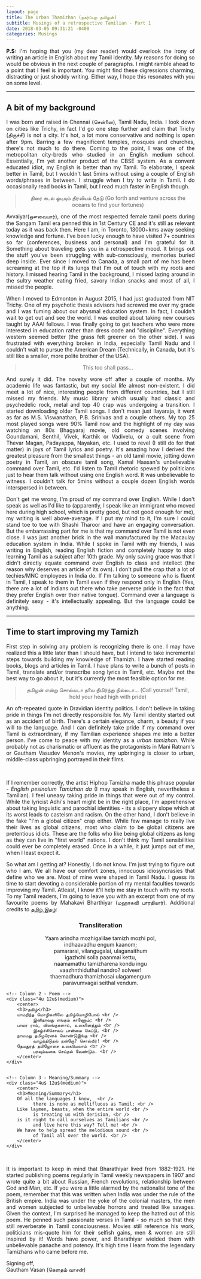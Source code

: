 ```yaml
---
layout: page
title: The Urban Thamizhan (நகர்ப்புற தமிழன்)
subtitle: Musings of a retrospective Tamilian - Part 1
date: 2018-03-05 09:31:21 -0400
categories: Musings
---
```


<p align='justify'><b>P.S:</b> I'm hoping that you (my dear reader) would overlook the irony of writing an article in English about my Tamil identity. My reasons for doing so would be obvious in the next couple of paragraphs. I might ramble ahead to a point that I feel is important. You might find these digressions charming, distracting or just shoddy writing. Either way, I hope this resonates with you on some level. </p>
                                    
<!--

<p align='justify'><i>Who am I?</i> A simple question we answer with ease during a conversation, but struggle with philosophically. Don't worry, I won't bore you with my unfounded, illogical philosophical claims in this post. However, I do believe that our experiences make us who we are. And most of my impressionable years were spent in Tamil Nadu, India. I love the chapter in Hitchhiker's guide to the galaxy where the computer says the answer to the life, the universe and everything is 42. The lesson I took away from it was that in order to get the right answers, we need to ask the right questions. This is me, ruminating about my uniquely Tamil experiences and identity.</p>

-->
<!-- ----------------------------------------------------------------------------------------------------------------- -->
<hr class="major" />
<h2>A bit of my background</h2>

<p align='justify'>I was born and raised in Chennai (சென்னை), Tamil Nadu, India. I look down on cities like Trichy, in fact I'd go one step further and claim that Trichy (திருச்சி) is not a city. It's hot, a lot more conservative and nothing is open after 9pm. Barring a few magnificent temples, mosques and churches, there's not much to do there. Coming to the point, I was one of the metropolitan city-breds who studied in an English medium school. Essentially, I'm yet another product of the CBSE system. As a convent educated idiot, my English is better than my Tamil. To elaborate, I speak better in Tamil, but I wouldn't last 5mins without using a couple of English words/phrases in between. I struggle when I try to write in Tamil. I do occasionally read books in Tamil, but I read much faster in English though.</p>                                    

<center><blockquote>திரை கடல் ஓடியும் திரவியம் தேடு  (Go forth and venture across the oceans to find your fortunes)</blockquote></center>
<!-- திரை கடலோடியும் துயரம் தேடு -->
<p align='justify'>Avvaiyar(ஔவையார்), one of the most respected female tamil poets during the Sangam Tamil era penned this in 1st Century CE and it's still as relevant today as it was back then. Here I am, in Toronto, 13000+kms away seeking knowledge and fortune. I've been lucky enough to have visited 7+ countries so far (conferences, business and personal) and I'm grateful for it. Something about traveling gets you in a retrospective mood. It brings out the stuff you've been struggling with sub-consciously, memories buried deep inside. Ever since I moved to Canada, a small part of me has been screaming at the top if its lungs that I'm out of touch with my roots and history. I missed hearing Tamil in the background, I missed lazing around in the sultry weather eating fried, savory Indian snacks and most of all, I missed the people.</p>

<p align='justify'>When I moved to Edmonton in August 2015, I had just graduated from NIT Trichy. One of my psychotic thesis advisors had screwed me over my grade and I was fuming about our abysmal education system. In fact, I couldn't wait to get out and see the world. I was excited about taking new courses taught by AAAI fellows. I was finally going to get teachers who were more interested in education rather than dress code and "discipline". Everything western seemed better (the grass felt greener on the other side). I was frustrated with everything broken in India, especially Tamil Nadu and I couldn't wait to pursue the American Dream (Technically, in Canada, but it's still like a smaller, more polite brother of the USA).</p> 

<center><blockquote>This too shall pass...</blockquote></center>

<p align='justify'>And surely it did. The novelty wore off after a couple of months. My academic life was fantastic, but my social life almost non-existent. I did meet a lot of nice, interesting people from different countries, but I still missed my friends. My music library which usually had classic and psychedelic rock, metal and top 40 crap was undergoing a transition. I started downloading older Tamil songs. I don't mean just Ilayaraja, it went as far as M.S. Viswanathan, P.B. Srinivas and a couple others. My top 25 most played songs were 90% Tamil now and the highlight of my day was watching an 80s Bhagyaraj movie, old comedy scenes involving Goundamani, Senthil, Vivek, Karthik or Vadivelu, or a cult scene from Thevar Magan, Padayappa, Nayakan, etc. I used to revel (I still do for that matter) in joys of Tamil lyrics and poetry. It's amazing how I derived the greatest pleasure from the smallest things - an old tamil movie, jotting down poetry in Tamil, an obscure tamil song, Kamal Haasan's unbelievable command over Tamil, etc. I'd listen to Tamil rhetoric spewed by politicians just to hear them talk without using one English word. It was unbelievable to witness. I couldn't talk for 5mins without a couple dozen English words interspersed in between.</p>                                

<p align='justify'>Don't get me wrong, I'm proud of my command over English. While I don't speak as well as I'd like to (apparently, I speak like an immigrant who moved here during high school, which is pretty good, but not good enough for me), my writing is well above-average. If I put my mind to it, I'm sure I could stand toe to toe with Shashi Tharoor and have an engaging conversation. But the embarrassing part for me is that my command over Tamil is not even close. I was just another brick in the wall manufactured by the Macaulay education system in India. While I spoke in Tamil with my friends, I was writing in English, reading English fiction and completely happy to stop learning Tamil as a subject after 10th grade. My only saving grace was that I didn't directly equate command over English to class and intellect (the reason why deserves an article of its own). I don't pull the crap that a lot of techies/MNC employees in India do. If I'm talking to someone who is fluent in Tamil, I speak to them in Tamil even if they respond only in English (Yes, there are a lot of Indians out there who take perverse pride in the fact that they prefer English over their native tongue). Command over a language is definitely sexy - it's intellectually appealing. But the language could be anything. </p>

<!--
<p align='justify'>Getting back to the subject, I've been trying to figure out what it means to be a Tamilian. Is it enough if I have a good command over the language? But that doesn't sound right. Knowing English doesn't make me British. So what about people who have lived in the region for a long time? There are plenty of Indians from the north who settled in Chennai, but still can't speak the language. I have no qualms about calling them Chennaites, but Is can't call them Tamilians. And    </p>
-->
<!-- ----------------------------------------------------------------------------------------------------------------- -->
<hr class="major" />
<h2>Time to start improving my Tamizh</h2>

<p align='justify'> First step in solving any problem is recognizing there is one. I may have realized this a little later than I should have, but I intend to take incremental steps towards building my knowledge of Thamizh. I have started reading books, blogs and articles in Tamil. I have plans to write a bunch of posts in Tamil, translate and/or transcribe song lyrics in Tamil, etc. Maybe not the best way to go about it, but it's currently the most feasible option for me. </p>

<center><blockquote>தமிழன் என்று சொல்லடா தலை நிமிர்ந்து நில்லடா... (Call yourself Tamil, hold your head high with pride)</blockquote></center>


<p align='justify'> An oft-repeated quote in Dravidian identity politics. I don't believe in taking pride in things I'm not directly responsible for. My Tamil identity started out as an accident of birth. There's a certain elegance, charm, a beauty if you will to the language. And I can definitely take pride if my command over Tamil is extraordinary, if my Tamilian experience shapes me into a better person. I've come to peace with my identity as a <i>urban tamizhan</i>. While probably not as charismatic or affluent as the protagonists in Mani Ratnam's or Gautham Vasudev Menon's movies, my upbringing is closer to urban, middle-class upbringing portrayed in their films.  </p>

<div class="row uniform">
<div class="4u 12u$(medium)">
</div>
	<div class="4u 12u$(medium)">
        <span class="image main"><img src="{{site.url}}/assets/images/english_tamizhan_da.jpg" alt="" /></span>
</div>
<div class="4u 12u$(medium)">
</div>
</div>

<br>

<p align='justify'> If I remember correctly, the artist Hiphop Tamizha made this phrase popular - <i>English pesinalum Tamizhan da</i> (I may speak in English, nevertheless a Tamilian). I feel uneasy taking pride in things that were out of my control. While the lyricist Adhi's heart might be in the right place, I'm apprehensive about taking linguistic and parochial identities - its a slippery slope which at its worst leads to casteism and racism. On the other hand, I don't believe in the fake "I'm a global citizen" crap either. While few manage to really live their lives as global citizens, most who claim to be global citizens are pretentious idiots. These are the folks who like being global citizens as long as they can live in "first world" nations. I don't think my Tamil sensibilities could ever be completely erased. Once in a while, it just jumps out of me, when I least expect it.  </p>

<!-- It's going to be a long journey in search of my identity. The grand question which has been eluding countless intellectuals for years - <i>Who am I?</i> I don't know how to proceed from here. -->

<p align='justify'> So what am I getting at? Honestly, I do not know. I'm just trying to figure out who I am. We all have our comfort zones, innocuous idiosyncrasies that define who we are. Most of mine were shaped in Tamil Nadu. I guess its time to start devoting a considerable portion of my mental faculties towards improving my Tamil. Atleast, I know it'll help me stay in touch with my roots. To my Tamil readers, I'm going to leave you with an excerpt from one of my favourite poems by Mahakavi Bharthiyar (மஹாகவி பாரதியார்). Additional credits to <a href="https://www.vasumusic.com/tamil-blog/">தமிழ் இதழ்</a>: </p>

<div class="row">
    <!-- Column 1 - Transliteration -->
    <div class="4u 12u$(medium)">
        <center>  
        <h3>Transliteration</h3>                                                                              
        Yaam arindha mozhigalilae tamizh mozhi pol,  <br />
              indhaavadhu engum kaanom; <br />
        pamararai, vilangugalai, ulaganaithum <br />
              igazhchi solla paanmai kettu, <br />
        naamamathu tamizharena kondu ingu <br />
              vaazhnthiduthal nandro? solveer!<br />
        thaemadhura thamizhosai ulagamengum <br />
              paravumvagai seithal vendum. <br />
        </center>    
    </div>

    <!-- Column 2 - Poem --> 
    <div class="4u 12u$(medium)">
        <center> 
        <h3>தமிழ்</h3>                                                                               
        யாமறிந்த மொழிகளிலே தமிழ்மொழிபோல் <br />
              இனிதாவது எங்கும் காணோம்; <br />
        பாமர ராய், விலங்குகளாய், உலகனைத்தும் <br />
              இகழ்ச்சிசொலப் பான்மை கெட்டு, <br />
        நாமமது தமிழரெனக் கொண்டுஇங்கு <br />
              வாழ்ந்திடுதல் நன்றோ? சொல்லீர்! <br />
        தேமதுரத் தமிழோசை உலகமெலாம் <br />
              பரவும்வகை செய்தல் வேண்டும். <br />
        </center>
    </div>


    <!-- Column 3 - Meaning/Summary -->
    <div class="4u$ 12u$(medium)">
        <center>  
        <h3>Meaning/Summary</h3>                                                                              
        Of all the languages I know,  <br />
              there is none as mellifluous as Tamil; <br />
        Like laymen, beasts, when the entire world <br />
              is treating us with derision, <br />
        is it right to call ourselves as Tamilians <br />
              and live here this way? Tell me! <br />
        We have to help spread the melodious sound <br />
              of Tamil all over the world. <br />
        </center>    
    </div>
</div>


<p><br></p>

<p align='justify'> It is important to keep in mind that Bharathiyar lived from 1882-1921. He started publishing poems regularly in Tamil weekly newspapers in 1907 and wrote quite a bit about Russian, French revolutions, relationship between God and Man, etc. If you were a little alarmed by the nationalist tone of the poem, remember that this was written when India was under the rule of the British empire. India was under the yoke of the colonial masters, the men and women subjected to unbelievable horrors and treated like savages. Given the context, I'm surprised he managed to keep the hatred out of this poem. He penned such passionate verses in Tamil - so much so that they still reverberate in Tamil consciousness. Movies still reference his work, politicians mis-quote him for their selfish gains, men & women are still inspired by it! Words have power, and Bharathiyar wielded them with unbelievable panache and potency. It's high time I learn from the legendary Tamizhans who came before me. </p>

<p> Signing off, <br>
    Gautham Vasan (கெளதம் வாசன்)</p>    

